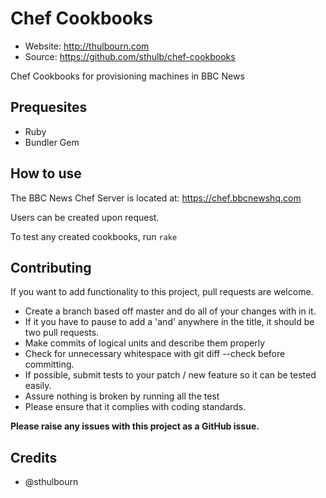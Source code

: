 # Chef Cookbooks

* Website: http://thulbourn.com
* Source: https://github.com/sthulb/chef-cookbooks

Chef Cookbooks for provisioning machines in BBC News


## Prequesites
* Ruby
* Bundler Gem

## How to use

The BBC News Chef Server is located at: https://chef.bbcnewshq.com

Users can be created upon request.

To test any created cookbooks, run `rake`

## Contributing

If you want to add functionality to this project, pull requests are welcome.

* Create a branch based off master and do all of your changes with in it.
* If it you have to pause to add a 'and' anywhere in the title, it should be two pull requests.
* Make commits of logical units and describe them properly
* Check for unnecessary whitespace with git diff --check before committing.
* If possible, submit tests to your patch / new feature so it can be tested easily.
* Assure nothing is broken by running all the test
* Please ensure that it complies with coding standards.

**Please raise any issues with this project as a GitHub issue.**

## Credits

* @sthulbourn
